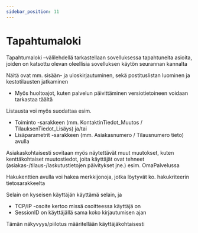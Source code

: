 ```yaml
---
sidebar_position: 11
---
```


# Tapahtumaloki

Tapahtumaloki –välilehdellä tarkastellaan sovelluksessa tapahtuneita asioita, joiden on katsottu olevan oleellisia sovelluksen käytön seurannan kannalta

Näitä ovat mm. sisään- ja uloskirjautuminen, sekä postituslistan luominen ja kestotilausten jatkaminen
- Myös huoltoajot, kuten palvelun päivittäminen versiotietoineen voidaan tarkastaa täältä

Listausta voi myös suodattaa esim.
- Toiminto -sarakkeen (mm. KontaktinTiedot_Muutos / TilauksenTiedot_Lisäys) ja/tai
- Lisäparametrit -sarakkeen (mm. Asiakasnumero / Tilausnumero tieto) avulla

Asiakaskohtaisesti sovitaan myös näytettävät muut muutokset, kuten kenttäkohtaiset muutostiedot, joita käyttäjät ovat tehneet (asiakas-/tilaus-/laskutustietojen päivitykset jne.) esim. OmaPalvelussa

Hakukenttien avulla voi hakea merkkijonoja, jotka löytyvät ko. hakukriteerin tietosarakkeelta

Selain on kyseisen käyttäjän käyttämä selain, ja
- TCP/IP -osoite kertoo missä osoitteessa käyttäjä on
- SessionID on käyttäjällä sama koko kirjautumisen ajan

Tämän näkyvyys/piilotus määritellään käyttäjäkohtaisesti